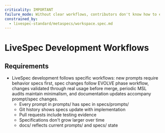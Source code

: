 ```yaml
---
criticality: IMPORTANT
failure_mode: Without clear workflows, contributors don't know how to evolve LiveSpec properly
constrained_by:
  - livespec-standard/metaspecs/workspace.spec.md
---
```


# LiveSpec Development Workflows

## Requirements
- LiveSpec development follows specific workflows: new prompts require behavior specs first, spec changes follow EVOLVE phase workflow, changes validated through real usage before merge, periodic MSL audits maintain minimalism, and documentation updates accompany prompt/spec changes.
  - Every prompt in prompts/ has spec in specs/prompts/
  - Git history shows specs update with implementation
  - Pull requests include testing evidence
  - Specifications don't grow larger over time
  - docs/ reflects current prompts/ and specs/ state
